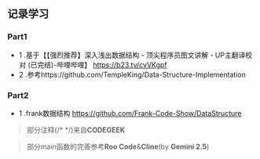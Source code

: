 ## 记录学习
### Part1
* 1 .基于【【强烈推荐】深入浅出数据结构 - 顶尖程序员图文讲解 - UP主翻译校对 (已完结)-哔哩哔哩】 https://b23.tv/cvVKgpf 
* 2 .参考https://github.com/TempleKing/Data-Structure-Implementation
### Part2
* 1 .frank数据结构
https://github.com/Frank-Code-Show/DataStructure

>部分注释(/* */)来自**CODEGEEK**


>部分main函数的完善参考**Roo Code**&**Cline**(by **Gemini 2.5**)

